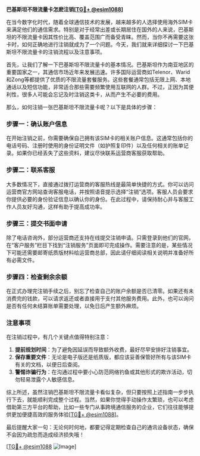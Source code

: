 **巴基斯坦不限流量卡怎麽注销[[TG💪+ @esim1088](https://t.me/s/esim1088)]**

在当今数字化时代，随着全球通信技术的发展，越来越多的人选择使用海外SIM卡来满足他们的通信需求。特别是对于经常出差或长期居住在国外的人来说，巴基斯坦的不限流量卡因其性价比高、覆盖范围广而备受青睐。然而，当你不再需要这张卡时，如何正确地进行注销就成为了一个问题。今天，我们就来详细探讨一下巴基斯坦不限流量卡的注销流程以及注意事项。

首先，让我们了解一下巴基斯坦不限流量卡的基本情况。巴基斯坦作为南亚地区的重要国家之一，其通信市场近年来发展迅速。许多国际运营商如Telenor、Warid和Zong等都提供了优质的不限流量套餐服务。这些套餐通常包括无限上网、本地通话以及短信功能，非常适合那些需要频繁使用互联网的人群。不过，正因为其便利性，很多人可能会忘记及时注销这类卡，从而产生不必要的费用。

那么，如何注销一张巴基斯坦不限流量卡呢？以下是具体的步骤：

### 步骤一：确认账户信息
在开始注销之前，你需要确保自己拥有该SIM卡的相关账户信息。这通常包括你的电话号码、注册时使用的身份证明文件（如护照复印件）以及任何相关的账单记录。如果你已经丢失了这些资料，建议尽快联系运营商客服获取帮助。

### 步骤二：联系客服
大多数情况下，直接通过拨打运营商的客服热线是最简单快捷的方式。你可以访问运营商官方网站查询客服电话，并按照语音提示选择“注销”选项。客服人员会要求你提供必要的身份验证信息以确认你的身份。在此过程中，请保持耐心并与客服工作人员友好沟通，这样有助于提高成功率。

### 步骤三：提交书面申请
除了电话咨询外，部分运营商还支持在线提交注销申请。只需登录到他们的官网，在“客户服务”栏目下找到“注销服务”页面即可完成操作。需要注意的是，某些情况下可能还需要邮寄纸质版材料给运营商总部，因此请仔细阅读相关说明并准备好所有必需文件。

### 步骤四：检查剩余余额
在正式办理完注销手续之后，别忘了检查自己的账户余额是否已清零。如果还有未消费完的钱款，可以请求返还或者直接用于支付其他服务费用。此外，也可以询问是否有任何未结算账单需要处理，以免日后产生额外麻烦。

### 注意事项
在注销过程中，有几个关键点值得特别注意：
1. **提前规划时间**：为了避免因延误而导致额外收费，最好尽早安排好注销事宜。
2. **保存重要文件**：无论是电子版还是纸质版，都应该妥善保管好所有与该SIM卡有关的文档，以便日后查阅。
3. **警惕诈骗行为**：在沟通过程中要小心防范网络钓鱼或其他形式的欺诈活动，切勿轻易泄露个人敏感信息。

综上所述，虽然注销巴基斯坦不限流量卡看似复杂，但只要按照上述指南一步步执行下去，就能顺利完成整个过程。当然，如果你觉得手动操作太繁琐，也可以考虑借助第三方平台的帮助，比如一些专门从事跨境通信服务的企业，它们往往能够提供更加便捷高效的服务体验[[TG💪+ @esim1088](https://t.me/s/esim1088)]。

最后提醒大家一句：无论何时何地，都要记得定期检查自己的通讯设备状态，确保不会因为疏忽而造成经济损失哦！

[[TG💪+ @esim1088](https://t.me/s/esim1088) ![Image](https://i.postimg.cc/4NQfJmqS/Snipaste-2025-05-13-00-14-12.png)]